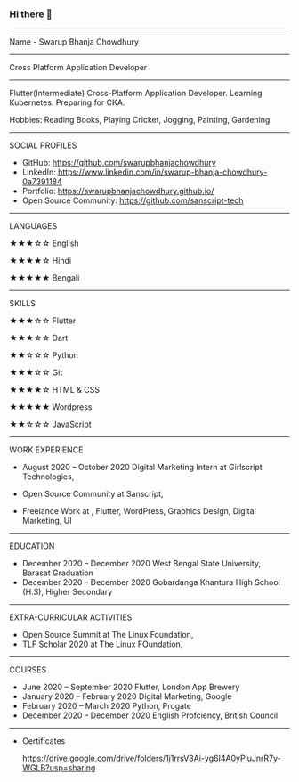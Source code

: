 ### Hi there 👋
---
Name - Swarup Bhanja Chowdhury

-------

Cross Platform Application Developer

---------


Flutter(Intermediate) Cross-Platform Application Developer. Learning Kubernetes. Preparing for CKA.

  Hobbies: Reading Books, Playing Cricket, Jogging, Painting, Gardening

------------------

SOCIAL PROFILES

  * GitHub: https://github.com/swarupbhanjachowdhury
  * LinkedIn: https://www.linkedin.com/in/swarup-bhanja-chowdhury-0a7391184
  * Portfolio: https://swarupbhanjachowdhury.github.io/
  * Open Source Community: https://github.com/sanscript-tech

------------

LANGUAGES

  ★★★☆☆ English

  ★★★★☆ Hindi

  ★★★★★ Bengali

------------

SKILLS

  ★★★☆☆ Flutter

  ★★★☆☆ Dart

  ★★☆☆☆ Python

  ★★★☆☆ Git

  ★★★★☆ HTML & CSS

  ★★★★★ Wordpress

  ★★☆☆☆ JavaScript

-----------------

WORK EXPERIENCE

  * August 2020 – October 2020
    Digital Marketing Intern at Girlscript Technologies, 

  * 
    Open Source Community at Sanscript, 

  * 
    Freelance Work at , 
      Flutter, WordPress, Graphics Design, Digital Marketing, UI

------------------

EDUCATION

  * December 2020 – December 2020
    West Bengal State University, Barasat Graduation
  * December 2020 – December 2020
    Gobardanga Khantura High School (H.S),  Higher Secondary

--------------------

EXTRA-CURRICULAR ACTIVITIES

  * 
    Open Source Summit  at The Linux Foundation, 
  * 
    TLF Scholar 2020 at The Linux FOundation, 

--------------------

COURSES

  * June 2020 – September 2020
    Flutter, London App Brewery 
  * January 2020 – February 2020
    Digital Marketing, Google
  * February 2020 – March 2020
    Python, Progate
  * December 2020 – December 2020
    English Profciency, British Council 

---------------------

  * Certificates 

    https://drive.google.com/drive/folders/1j1rrsV3Ai-yg6I4A0yPluJnrR7y-WGLB?usp=sharing
